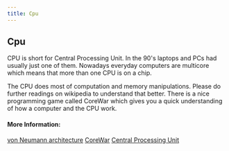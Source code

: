 ```yaml
---
title: Cpu
---
```

## Cpu

CPU is short for Central Processing Unit. In the 90's laptops and PCs had usually just one of them. Nowadays everyday computers
are multicore which means that more than one CPU is on a chip. 

The CPU does most of computation and memory manipulations. Please do further readings on wikipedia to understand that better. 
There is a nice programming game called CoreWar which gives you a quick understanding of how a computer and the CPU work.

<!-- The article goes here, in GitHub-flavored Markdown. Feel free to add YouTube videos, images, and CodePen/JSBin embeds  -->

#### More Information:
<!-- Please add any articles you think might be helpful to read before writing the article -->

<a href='https://en.m.wikipedia.org/wiki/Von_Neumann_architecture'>von Neumann architecture</a>
<a href='https://en.m.wikipedia.org/wiki/Core_War'>CoreWar</a>
<a href='https://en.m.wikipedia.org/wiki/Central_processing_unit'>Central Processing Unit</a>

